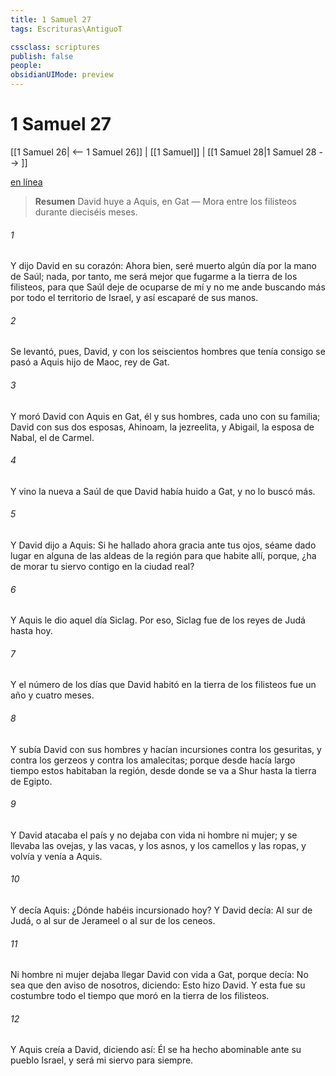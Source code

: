 ```yaml
---
title: 1 Samuel 27
tags: Escrituras\AntiguoT

cssclass: scriptures
publish: false
people:
obsidianUIMode: preview
---
```


# 1 Samuel 27
[[1 Samuel 26| <-- 1 Samuel 26]] | [[1 Samuel]] | [[1 Samuel 28|1 Samuel 28 --> ]]

[en línea](https://churchofjesuschrist.org/study/scriptures/ot/1-sam/27?lang=spa)

> __Resumen__
David huye a Aquis, en Gat — Mora entre los filisteos durante dieciséis meses.

###### 1 
Y dijo David en su corazón: Ahora bien, seré muerto algún día por la mano de Saúl; nada, por tanto, me será mejor que fugarme a la tierra de los filisteos, para que Saúl deje de ocuparse de mí y no me ande buscando más por todo el territorio de Israel, y así escaparé de sus manos.

###### 2 
Se levantó, pues, David, y con los seiscientos hombres que tenía consigo se pasó a Aquis hijo de Maoc, rey de Gat.

###### 3 
Y moró David con Aquis en Gat, él y sus hombres, cada uno con su familia; David con sus dos esposas, Ahinoam, la jezreelita, y Abigail, la  esposa de Nabal, el de Carmel.

###### 4 
Y vino la nueva a Saúl de que David había huido a Gat, y no lo buscó más.

###### 5 
Y David dijo a Aquis: Si he hallado ahora gracia ante tus ojos, séame dado lugar en alguna de las aldeas de la región para que habite allí, porque, ¿ha de morar tu siervo contigo en la ciudad real?

###### 6 
Y Aquis le dio aquel día  Siclag. Por eso, Siclag fue de los reyes de Judá hasta hoy.

###### 7 
Y el número de los días que David habitó en la tierra de los filisteos fue un año y cuatro meses.

###### 8 
Y subía David con sus hombres y hacían incursiones contra los gesuritas, y contra los gerzeos y contra los amalecitas; porque desde hacía largo tiempo estos habitaban la región, desde donde se va a Shur hasta la tierra de Egipto.

###### 9 
Y David atacaba el país y no dejaba con vida ni hombre ni mujer; y se llevaba las ovejas, y las vacas, y los asnos, y los camellos y las ropas, y volvía y venía a Aquis.

###### 10 
Y decía Aquis: ¿Dónde habéis incursionado hoy? Y David decía: Al sur de Judá, o al sur de Jerameel o al sur de los ceneos.

###### 11 
Ni hombre ni mujer dejaba llegar David con vida a Gat, porque decía: No sea que den aviso de nosotros, diciendo: Esto hizo David. Y esta fue su costumbre todo el tiempo que moró en la tierra de los filisteos.

###### 12 
Y Aquis creía a David, diciendo así: Él se ha hecho abominable ante su pueblo Israel, y será mi siervo para siempre.

